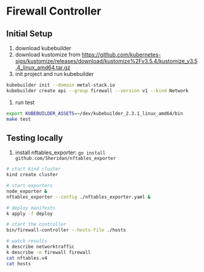 # Firewall Controller

## Initial Setup

1. download kubebuilder
1. download kustomize from https://github.com/kubernetes-sigs/kustomize/releases/download/kustomize%2Fv3.5.4/kustomize_v3.5.4_linux_amd64.tar.gz
1. init project and run kubebuilder

```bash
kubebuilder init --domain metal-stack.io
kubebuilder create api --group firewall --version v1 --kind Network
```

1. run test

```bash
export KUBEBUILDER_ASSETS=~/dev/kubebuilder_2.3.1_linux_amd64/bin
make test
```

## Testing locally

1. install nftables_exporter: `go install github.com/Sheridan/nftables_exporter`

```bash
# start kind cluster
kind create cluster

# start exporters
node_exporter &
nftables_exporter --config ./nftables_exporter.yaml &

# deploy manifests
k apply -f deploy

# start the controller
bin/firewall-controller --hosts-file ./hosts

# watch results
k describe networktraffic
k describe -n firewall firewall
cat nftables.v4
cat hosts
```
